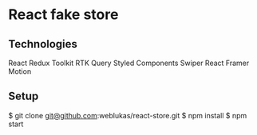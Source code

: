 # React fake store

## Technologies

React
Redux Toolkit
RTK Query
Styled Components
Swiper React
Framer Motion

## Setup

$ git clone git@github.com:weblukas/react-store.git
$ npm install
$ npm start

